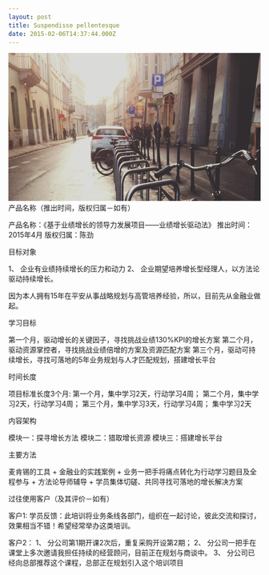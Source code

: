 ```yaml
---
layout: post
title: Suspendisse pellentesque
date: 2015-02-06T14:37:44.000Z
---
```


<img src="/images/fulls/01.jpg" class="fit image"> 
产品名称（推出时间，版权归属－如有）

产品名称：《基于业绩增长的领导力发展项目——业绩增长驱动法》
推出时间：2015年4月
版权归属：陈劲

目标对象

1、 企业有业绩持续增长的压力和动力
2、 企业期望培养增长型经理人，以方法论驱动持续增长。

因为本人拥有15年在平安从事战略规划与高管培养经验，所以，目前先从金融业做起。

学习目标

第一个月，驱动增长的关键因子，寻找挑战业绩130%KPI的增长方案
第二个月，驱动资源掌控者，寻找挑战业绩倍增的方案及资源匹配方案
第三个月，驱动可持续增长，寻找可落地的5年业务规划与人才匹配规划，搭建增长平台

时间长度

项目标准长度3个月:
第一个月，集中学习2天，行动学习4周；
第二个月，集中学习2天，行动学习4周；
第三个月，集中学习3天，行动学习4周；
集中学习2天

内容架构

模块一：探寻增长方法
模块二：猎取增长资源
模块三：搭建增长平台

主要方法

麦肯锡的工具 + 金融业的实践案例 + 业务一把手将痛点转化为行动学习题目及全程参与 + 方法论导师辅导 + 学员集体切磋、共同寻找可落地的增长解决方案

过往使用客户（及其评价－如有）

客户1:  学员反馈：此培训将业务条线各部门，组织在一起讨论，彼此交流和探讨，效果相当不错！希望经常举办这类培训。

客户2：
1、 分公司第1期开课2次后，重复采购开设第2期；
2、 分公司一把手在课堂上多次邀请我担任持续的经营顾问，目前正在规划与商谈中。
3、 分公司已经向总部推荐这个课程，总部正在规划引入这个培训项目
